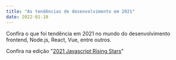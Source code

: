 ```yaml
---
title: "As tendências de desenvolvimento em 2021"
date: 2022-01-10
---
```


Confira o que foi tendência em 2021 no mundo do desenvolvimento frontend, Node.js, React, Vue, entre outros.

Confira na edição "[2021 Javascript Rising Stars](https://risingstars.js.org/2021/en)"
